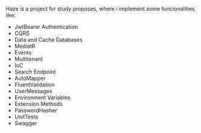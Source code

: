 Haze is a project for study proposes, where i implement some funcionalities like:

- JwtBearer Authentication
- CQRS
- Data and Cache Databases
- MediatR
- Events
- Multitenant
- IoC
- Search Endpoint
- AutoMapper
- FluentValidation
- UserMessages
- Environment Variables
- Extension Methods
- PasswordHasher
- UnitTests
- Swagger
